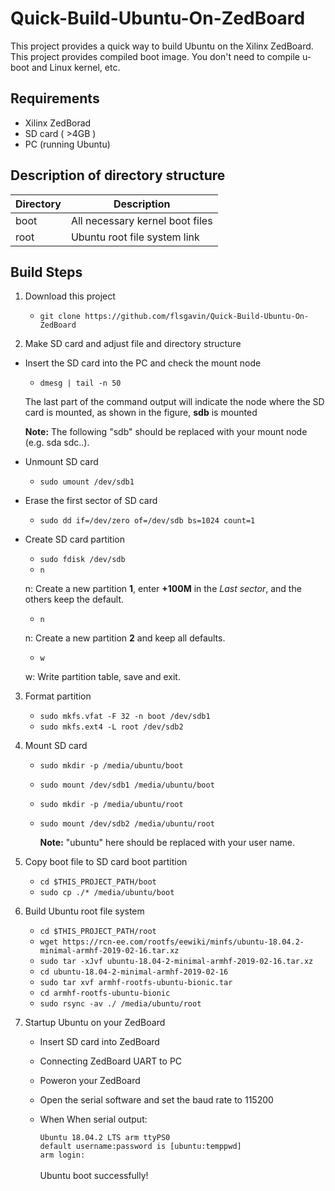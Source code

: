 # Quick-Build-Ubuntu-On-ZedBoard
This project provides a quick way to build Ubuntu on the Xilinx ZedBoard.
This project provides compiled boot image. You don't need to compile u-boot and Linux kernel, etc.

## Requirements
- Xilinx ZedBorad 
- SD card ( >4GB )
- PC (running Ubuntu)

## Description of directory structure
|Directory|Description|
|-|-|
|boot|All necessary kernel boot files|
|root|Ubuntu root file system link|
## Build Steps
1. Download this project

    - `git clone https://github.com/flsgavin/Quick-Build-Ubuntu-On-ZedBoard`

2. Make SD card and adjust file and directory structure
- Insert the SD card into the PC and check the mount node

    - `dmesg | tail -n 50` 

    The last part of the command output will indicate the node where the SD card is mounted, as shown in the figure, **sdb** is mounted

    **Note:** The following "sdb" should be replaced with your mount node (e.g. sda sdc..).
- Unmount SD card 
    - `sudo umount /dev/sdb1`

- Erase the first sector of SD card 
    - `sudo dd if=/dev/zero of=/dev/sdb bs=1024 count=1`

- Create SD card partition 
    - `sudo fdisk /dev/sdb`
    - `n`

    n: Create a new partition **1**, enter **+100M** in the *Last sector*, and the others keep the default.
    - `n`

    n: Create a new partition **2** and keep all defaults.
    - `w`

    w: Write partition table, save and exit.

3. Format partition

    - `sudo mkfs.vfat -F 32 -n boot /dev/sdb1`
    - `sudo mkfs.ext4 -L root /dev/sdb2`

4. Mount SD card

    - `sudo mkdir -p /media/ubuntu/boot`
    - `sudo mount /dev/sdb1 /media/ubuntu/boot`
    - `sudo mkdir -p /media/ubuntu/root`
    - `sudo mount /dev/sdb2 /media/ubuntu/root`

       **Note:** "ubuntu" here should be replaced with your user name.

5. Copy boot file to SD card boot partition

    - `cd $THIS_PROJECT_PATH/boot`
    - `sudo cp ./* /media/ubuntu/boot`

6. Build Ubuntu root file system

    - `cd $THIS_PROJECT_PATH/root`
    - `wget https://rcn-ee.com/rootfs/eewiki/minfs/ubuntu-18.04.2-minimal-armhf-2019-02-16.tar.xz`
    - `sudo tar -xJvf ubuntu-18.04-2-minimal-armhf-2019-02-16.tar.xz`
    - `cd ubuntu-18.04-2-minimal-armhf-2019-02-16`
    - `sudo tar xvf armhf-rootfs-ubuntu-bionic.tar`
    - `cd armhf-rootfs-ubuntu-bionic`
    - `sudo rsync -av ./ /media/ubuntu/root`

7. Startup Ubuntu on your ZedBoard

    - Insert SD card into ZedBoard
    - Connecting ZedBoard UART to PC
    - Poweron your ZedBoard
    - Open the serial software and set the baud rate to 115200
    - When When serial output:

        `Ubuntu 18.04.2 LTS arm ttyPS0` <br/> 
        `default username:password is [ubuntu:temppwd]`<br/> 
        `arm login:`<br/> 
        <br/>
    Ubuntu boot successfully!
    

